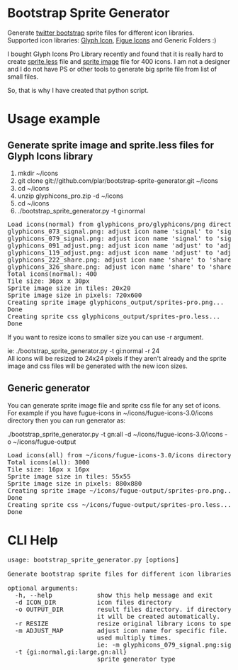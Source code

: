 Bootstrap Sprite Generator
==========================

Generate <a href="http://twitter.github.com/bootstrap/">twitter bootstrap</a> sprite files for different icon libraries.
<br/>Supported icon libraries: <a href="http://glyphicons.com">Glyph Icon</a>, <a href="http://p.yusukekamiyamane.com/">Figue Icons</a> and Generic Folders :)

I bought Glyph Icons Pro Library recently and found 
that it is really hard to create <a href="https://github.com/twitter/bootstrap/blob/master/less/sprites.less">sprite.less</a> file and <a href="https://github.com/twitter/bootstrap/blob/master/img/glyphicons-halflings.png">sprite image</a> file for 400 icons. I am not a designer and I do not have 
PS or other tools to generate big sprite file from list of small files. 

So, that is why I have created that python script.

Usage example
=============

Generate sprite image and sprite.less files for Glyph Icons library
-------------------------------------------------------------------

1. mkdir ~/icons
2. git clone git://github.com/plar/bootstrap-sprite-generator.git ~/icons
3. cd ~/icons
4. unzip glyphicons_pro.zip -d ~/icons<br/> 
5. cd ~/icons
6. ./bootstrap_sprite_generator.py -t gi:normal 

<pre>
Load icons(normal) from glyphicons_pro/glyphicons/png directory...
glyphicons_073_signal.png: adjust icon name 'signal' to 'signal-radar'
glyphicons_079_signal.png: adjust icon name 'signal' to 'signal-network'
glyphicons_091_adjust.png: adjust icon name 'adjust' to 'adjust-contrast'
glyphicons_119_adjust.png: adjust icon name 'adjust' to 'adjust-eq'
glyphicons_222_share.png: adjust icon name 'share' to 'share-arrow'
glyphicons_326_share.png: adjust icon name 'share' to 'share-point'
Total icons(normal): 400
Tile size: 36px x 30px
Sprite image size in tiles: 20x20
Sprite image size in pixels: 720x600
Creating sprite image glyphicons_output/sprites-pro.png...
Done
Creating sprite css glyphicons_output/sprites-pro.less...
Done
</pre>

If you want to resize icons to smaller size you can use -r argument.

ie: ./bootstrap_sprite_generator.py -t gi:normal -r 24<br/>
All icons will be resized to 24x24 pixels if they aren't already and the sprite image and css files 
will be generated with the new icon sizes.

Generic generator
-----------------
You can generate sprite image file and sprite css file for any set of icons. 
For example if you have fugue-icons in ~/icons/fugue-icons-3.0/icons directory then you can run generator as:

./bootstrap_sprite_generator.py -t gn:all -d ~/icons/fugue-icons-3.0/icons -o ~/icons/fugue-output

<pre>
Load icons(all) from ~/icons/fugue-icons-3.0/icons directory...
Total icons(all): 3000
Tile size: 16px x 16px
Sprite image size in tiles: 55x55
Sprite image size in pixels: 880x880
Creating sprite image ~/icons/fugue-output/sprites-pro.png...
Done
Creating sprite css ~/icons/fugue-output/sprites-pro.less...
Done
</pre>


CLI Help
========

<pre>
usage: bootstrap_sprite_generator.py [options]

Generate bootstrap sprite files for different icon libraries.

optional arguments:
  -h, --help            show this help message and exit
  -d ICON_DIR           icon files directory
  -o OUTPUT_DIR         result files directory. if directory does not exist, 
                        it will be created automatically.
  -r RESIZE             resize original library icons to specific size(pixels)
  -m ADJUST_MAP         adjust icon name for specific file. It option can be
                        used multiply times. 
                        ie: -m glyphicons_079_signal.png:signal-strength
  -t {gi:normal,gi:large,gn:all}
                        sprite generator type

</pre>